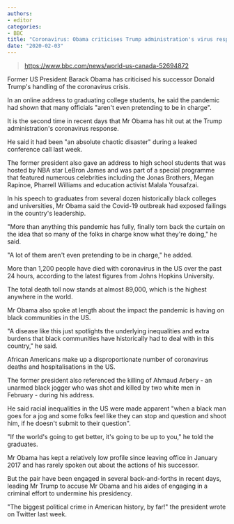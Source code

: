 ```yaml
---
authors:
- editor
categories:
- BBC
title: "Coronavirus: Obama criticises Trump administration's virus response"
date: "2020-02-03"
---
```


> https://www.bbc.com/news/world-us-canada-52694872



Former US President Barack Obama has criticised his successor Donald Trump's handling of the coronavirus crisis.

In an online address to graduating college students, he said the pandemic had shown that many officials "aren't even pretending to be in charge".

It is the second time in recent days that Mr Obama has hit out at the Trump administration's coronavirus response.

He said it had been "an absolute chaotic disaster" during a leaked conference call last week.

The former president also gave an address to high school students that was hosted by NBA star LeBron James and was part of a special programme that featured numerous celebrities including the Jonas Brothers, Megan Rapinoe, Pharrell Williams and education activist Malala Yousafzai.

In his speech to graduates from several dozen historically black colleges and universities, Mr Obama said the Covid-19 outbreak had exposed failings in the country's leadership.

"More than anything this pandemic has fully, finally torn back the curtain on the idea that so many of the folks in charge know what they're doing," he said.

"A lot of them aren't even pretending to be in charge," he added.

More than 1,200 people have died with coronavirus in the US over the past 24 hours, according to the latest figures from Johns Hopkins University.

The total death toll now stands at almost 89,000, which is the highest anywhere in the world.

Mr Obama also spoke at length about the impact the pandemic is having on black communities in the US.

"A disease like this just spotlights the underlying inequalities and extra burdens that black communities have historically had to deal with in this country," he said.

African Americans make up a disproportionate number of coronavirus deaths and hospitalisations in the US.

The former president also referenced the killing of Ahmaud Arbery - an unarmed black jogger who was shot and killed by two white men in February - during his address.

He said racial inequalities in the US were made apparent "when a black man goes for a jog and some folks feel like they can stop and question and shoot him, if he doesn't submit to their question".

"If the world's going to get better, it's going to be up to you," he told the graduates.

Mr Obama has kept a relatively low profile since leaving office in January 2017 and has rarely spoken out about the actions of his successor.

But the pair have been engaged in several back-and-forths in recent days, leading Mr Trump to accuse Mr Obama and his aides of engaging in a criminal effort to undermine his presidency.

"The biggest political crime in American history, by far!" the president wrote on Twitter last week.

